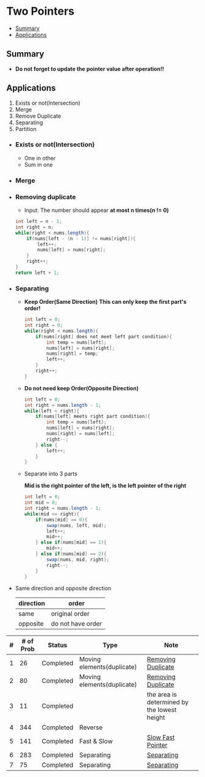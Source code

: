 # Two Pointers
- [Summary](#summary)
- [Applications](#applications)

<h2 id = "summary">Summary</h2>

- **Do not forget to update the pointer value after operation!!**

<h2 id = "applications">Applications</h2>

1. Exists or not(Intersection)
2. Merge
3. Remove Duplicate
4. Separating
5. Partition

- **<h3 id = "existsOrNot">Exists or not(Intersection)</h3>**
  - One in other
  - Sum in one
- **<h3 id = "merge">Merge</h3>**
- **<h3 id = "removingDuplicate">Removing duplicate</h3>**
  - Input: The number should appear **at most n times(n != 0)**
  ``` Java
  int left = n - 1;
  int right = n;
  while(right < nums.length){
      if(nums[left - (n - 1)] != nums[right]){
          left++;
          nums[left] = nums[right];
      }
      right++;
  }
  return left + 1;
  ```
- **<h3 id ="separating">Separating</h3>**

  - **Keep Order(Same Direction)**
  **This can only keep the first part's order!**
    ``` Java
    int left = 0;
    int right = 0;
    while(right < nums.length){
        if(nums[right] does not meet left part condition){
            int temp = nums[left];
            nums[left] = nums[right];
            nums[right] = temp;
            left++;
        }
        right++;
    }
    ```

  - **Do not need keep Order(Opposite Direction)**

    ``` Java
    int left = 0;
    int right = nums.length - 1;
    while(left < right){
        if(nums[left] meets right part condition){
            int temp = nums[left];
            nums[left] = nums[right];
            nums[right] = nums[left];
            right--;
        } else {
            left++;
        }
    }
    ```
  - Separate into 3 parts

    **Mid is the right pointer of the left, is the left pointer of the right**
    ``` java
    int left = 0;
    int mid = 0;
    int right = nums.length - 1;
    while(mid <= right){
        if(nums[mid] == 0){
            swap(nums, left, mid);
            left++;
            mid++;
        } else if(nums[mid] == 1){
            mid++;
        } else if(nums[mid] == 2){
            swap(nums, mid, right);
            right--;
        }
    }
    ```
- Same direction and opposite direction

  | direction | order            |
  |-----------|------------------|
  | same      | original order   |
  | opposite  | do not have order|


| #   | # of Prob | Status    | Type                       | Note                                                                                                 |
| --- | --------- | --------- | -------------------------- | ---------------------------------------------------------------------------------------------------- |
| 1   | 26        | Completed | Moving elements(duplicate) | [Removing Duplicate](#removingDuplicate)                                                             |
| 2   | 80        | Completed | Moving elements(duplicate) | [Removing Duplicate](#removingDuplicate)                                                             |
| 3   | 11        | Completed |                            | the area is determined by the lowest height                                                          |
| 4   | 344       | Completed | Reverse                    |                                                                                                      |
| 5   | 141       | Completed | Fast & Slow                | [Slow Fast Pointer](https://github.com/rexbean/L/blob/master/Type/LinkedList/LinkedList.md#slowFast) |
| 6   | 283       | Completed | Separating                 | [Separating](#separating)                                                                            |
| 7   | 75        | Completed | Separating                           |[Separating](#separating)                                                                                    |
